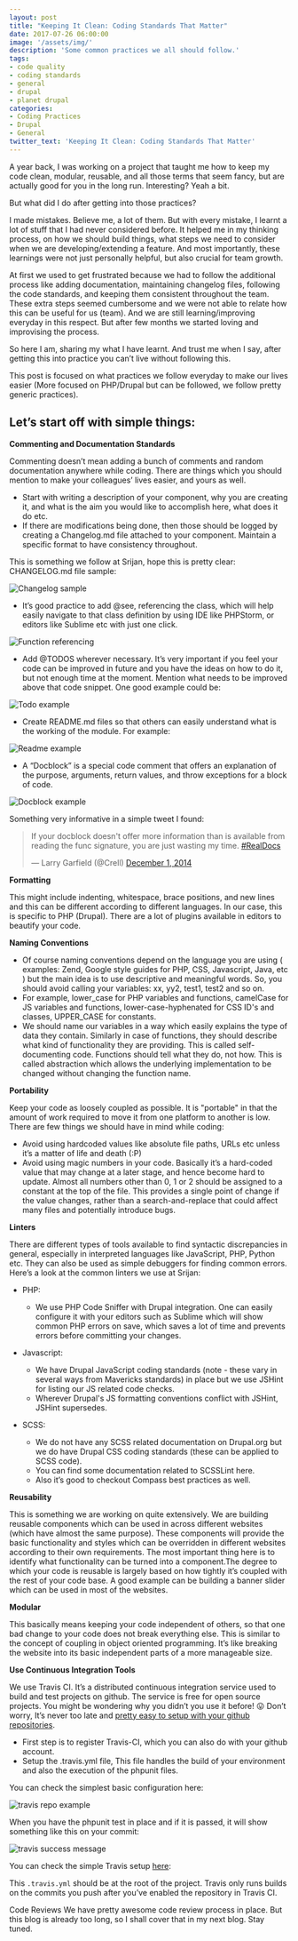 ```yaml
---
layout: post
title: "Keeping It Clean: Coding Standards That Matter"
date: 2017-07-26 06:00:00
image: '/assets/img/'
description: 'Some common practices we all should follow.'
tags:
- code quality
- coding standards
- general
- drupal
- planet drupal
categories:
- Coding Practices
- Drupal
- General
twitter_text: 'Keeping It Clean: Coding Standards That Matter'
---
```


A year back, I was working on a project that taught me how to keep my code clean, modular, reusable, and all those terms that seem fancy, but are actually good for you in the long run. Interesting? Yeah a bit.

But what did I do after getting into those practices?

I made mistakes. Believe me, a lot of them. But with every mistake, I learnt a lot of stuff that I had never considered before. It helped me in my thinking process, on how we should build things, what steps we need to consider when we are developing/extending a feature. And most importantly, these learnings were not just personally helpful, but also crucial for team growth.

At first we used to get frustrated because we had to follow the additional process like adding documentation, maintaining changelog files, following the code standards, and keeping them consistent throughout the team. These extra steps seemed cumbersome and we were not able to relate how this can be useful for us (team). And we are still learning/improving everyday in this respect. But after few months we started loving and improvising the process.

So here I am, sharing my what I have learnt. And trust me when I say, after getting this into practice you can’t live without following this.

This post is focused on what practices we follow everyday to make our lives easier (More focused on PHP/Drupal but can be followed, we follow pretty generic practices).

## Let’s start off with simple things:

**Commenting and Documentation Standards**

Commenting doesn’t mean adding a bunch of comments and random documentation anywhere while coding. There are things which you should mention to make your colleagues’ lives easier, and yours as well.

- Start with writing a description of your component, why you are creating it, and what is the aim you would like to accomplish here, what does it do etc.
- If there are modifications being done, then those should be logged by creating a Changelog.md file attached to your component. Maintain a specific format to have consistency throughout.

This is something we follow at Srijan, hope this is pretty clear:
CHANGELOG.md file sample:

![Changelog sample](/assets/img/2017-07-26-coding-standards-that-matter/changelog.png)

- It’s good practice to add @see, referencing the class, which will help easily navigate to that class definition by using IDE like PHPStorm, or editors like Sublime etc with just one click.

![Function referencing](/assets/img/2017-07-26-coding-standards-that-matter/fn-referencing.png)

- Add @TODOS wherever necessary. It’s very important if you feel your code can be improved in future and you have the ideas on how to do it, but not enough time at the moment. Mention what needs to be improved above that code snippet. One good example could be:

![Todo example](/assets/img/2017-07-26-coding-standards-that-matter/todo-example.png)

- Create README.md files so that others can easily understand what is the working of the module.
For example:

![Readme example](/assets/img/2017-07-26-coding-standards-that-matter/readme-example.png)

- A “Docblock” is a special code comment that offers an explanation of the purpose, arguments, return values, and throw exceptions for a block of code.

![Docblock example](/assets/img/2017-07-26-coding-standards-that-matter/docblock-example.png)

Something very informative in a simple tweet I found:

<blockquote class="twitter-tweet" data-lang="en"><p lang="en" dir="ltr">If your docblock doesn&#39;t offer more information than is available from reading the func signature, you are just wasting my time. <a href="https://twitter.com/hashtag/RealDocs?src=hash">#RealDocs</a></p>&mdash; Larry Garfield (@Crell) <a href="https://twitter.com/Crell/status/539547553608761344">December 1, 2014</a></blockquote>
<script async src="//platform.twitter.com/widgets.js" charset="utf-8"></script>

**Formatting**

This might include indenting, whitespace, brace positions, and new lines and this can be different according to different languages. In our case, this is specific to PHP (Drupal). There are a lot of plugins available in editors to beautify your code.

**Naming Conventions**

* Of course naming conventions depend on the language you are using ( examples: Zend, Google style guides for PHP, CSS, Javascript, Java, etc ) but the main idea is to use descriptive and meaningful words. So, you should avoid calling your variables: xx, yy2, test1, test2 and so on.
* For example, lower_case for PHP variables and functions, camelCase for JS variables and functions, lower-case-hyphenated for CSS ID's and classes, UPPER_CASE for constants.
* We should name our variables in a way which easily explains the type of data they contain. Similarly in case of functions, they should describe what kind of functionality they are providing. This is called self-documenting code. Functions should tell what they do, not how. This is called abstraction which allows the underlying implementation to be changed without changing the function name.

**Portability**

Keep your code as loosely coupled as possible. It is "portable" in that the amount of work required to move it from one platform to another is low. There are few things we should have in mind while coding:

- Avoid using hardcoded values like absolute file paths, URLs etc  unless it’s a matter of life and death (:P)
- Avoid using magic numbers in your code. Basically it’s a hard-coded value that may change at a later stage, and hence become hard to update. Almost all numbers other than 0, 1 or 2 should be assigned to a constant at the top of the file. This provides a single point of change if the value changes, rather than a search-and-replace that could affect many files and potentially introduce bugs.

**Linters**

There are different types of tools available to find syntactic discrepancies in general, especially in interpreted languages like JavaScript, PHP, Python etc. They can also be used as simple debuggers for finding common errors. Here’s a look at the common linters we use at Srijan:

* PHP:
  * We use PHP Code Sniffer with Drupal integration. One can easily configure it with your editors such as Sublime which will show common PHP errors on save, which saves a lot of time and prevents errors before committing your changes.

* Javascript:
  * We have Drupal JavaScript coding standards (note - these vary in several ways from Mavericks standards) in place but we use JSHint for listing our JS related code checks.
  * Wherever Drupal's JS formatting conventions conflict with JSHint, JSHint supersedes.

* SCSS:
  * We do not have any SCSS related documentation on Drupal.org but we do have Drupal CSS coding standards (these can be applied to SCSS code).
  * You can find some documentation related to SCSSLint here.
  * Also it’s good to checkout Compass best practices as well.

**Reusability**

This is something we are working on quite extensively. We are building reusable components which can be used in across different websites (which have almost the same purpose). These components will provide the basic functionality and styles which can be overridden in different websites according to their own requirements. The most important thing here is to identify what functionality can be turned into a component.The degree to which your code is reusable is largely based on how tightly it’s coupled with the rest of your code base. A good example can be building a banner slider which can be used in most of the websites.

**Modular**

This basically means keeping your code independent of others, so that one bad change to your code does not break everything else. This is similar to the concept of coupling in object oriented programming. It’s like breaking the website into its basic independent parts of a more manageable size.

**Use Continuous Integration Tools**

We use Travis CI. It’s a distributed continuous integration service used to build and test projects on github. The service is free for open source projects. You  might be wondering why you didn’t you use it before! 😛 Don’t worry, It’s never too late and [pretty easy to setup with your github repositories][github-repo].

- First step is to register Travis-CI, which you can also do with your github account.
- Setup the .travis.yml file, This file handles the build of your environment and also the execution of the phpunit files.

You can check the simplest basic configuration here:

![travis repo example](/assets/img/2017-07-26-coding-standards-that-matter/travis-repo.png)

When you have the phpunit test in place and if it is passed, it will show something like this on your commit:

![travis success message](/assets/img/2017-07-26-coding-standards-that-matter/travis-success-msg.png)

You can check the simple Travis setup [here][travis-repo-link]:

This `.travis.yml` should be at the root of the project.
Travis only runs builds on the commits you push after you’ve enabled the repository in Travis CI.

Code Reviews
We have pretty awesome code review process in place. But this blog is already too long, so I shall cover that in my next blog. Stay tuned.

[github-repo]: https://docs.travis-ci.com/user/getting-started/
[travis-repo-link]:  https://github.com/lhuria94/drupal/pull/3
